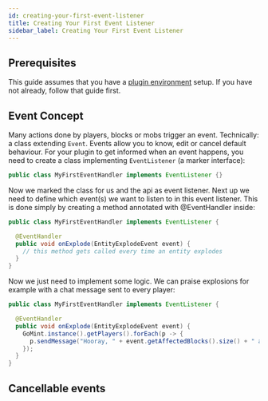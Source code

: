 ```yaml
---
id: creating-your-first-event-listener
title: Creating Your First Event Listener
sidebar_label: Creating Your First Event Listener
---
```


## Prerequisites

This guide assumes that you have a [plugin environment](/docs/development/creating-first-plugin) setup.
If you have not already, follow that guide first.

## Event Concept

Many actions done by players, blocks or mobs trigger an event. Technically: a class extending `Event`. Events allow you to know, edit or cancel default behaviour.
For your plugin to get informed when an event happens, you need to create a class implementing `EventListener` (a marker interface):

```java
public class MyFirstEventHandler implements EventListener {}
```

Now we marked the class for us and the api as event listener. Next up we need to define which event(s) we want to listen to in this event listener.
This is done simply by creating a method annotated with @EventHandler inside:

```java
public class MyFirstEventHandler implements EventListener {

  @EventHandler
  public void onExplode(EntityExplodeEvent event) {
    // this method gets called every time an entity explodes
  }
}
```

Now we just need to implement some logic. We can praise explosions for example with a chat message sent to every player:


```java
public class MyFirstEventHandler implements EventListener {

  @EventHandler
  public void onExplode(EntityExplodeEvent event) {
    GoMint.instance().getPlayers().forEach(p -> {
      p.sendMessage("Hooray, " + event.getAffectedBlocks().size() + " are gone!");
    });
  }
}
```

## Cancellable events
